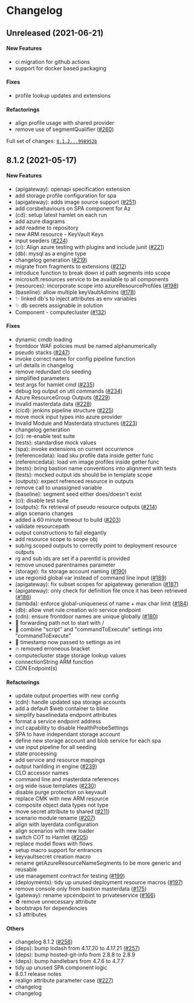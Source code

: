 # Changelog

## Unreleased (2021-06-21)

#### New Features

* ci migration for github actions
* support for docker based packaging
#### Fixes

* profile lookup updates and extensions
#### Refactorings

* align profile usage with shared provider
* remove use of segmentQualifier ([#260](https://github.com/hamlet-io/engine-plugin-azure/issues/260))

Full set of changes: [`8.1.2...998952b`](https://github.com/hamlet-io/engine-plugin-azure/compare/8.1.2...998952b)

## 8.1.2 (2021-05-17)

#### New Features

* (apigateway): openapi specification extension
* add storage profile configuration for spa
* (apigateway): adds image source support ([#251](https://github.com/hamlet-io/engine-plugin-azure/issues/251))
* add corsbehaviours on SPA component for Az
* (cd): setup latest hamlet on each run
* add azure diagrams
* add readme to repository
* new ARM resource - KeyVault Keys
* input seeders ([#224](https://github.com/hamlet-io/engine-plugin-azure/issues/224))
* (ci): Align azure testing with plugins and include junit ([#221](https://github.com/hamlet-io/engine-plugin-azure/issues/221))
* (db): mysql as a engine type
* changelog generation ([#219](https://github.com/hamlet-io/engine-plugin-azure/issues/219))
* migrate from fragments to extensions ([#212](https://github.com/hamlet-io/engine-plugin-azure/issues/212))
* introduce function to break down id path segments into scope
* microsoft.resources service to be available to all components
* (resources): incorporate scope into azureResourceProfiles ([#198](https://github.com/hamlet-io/engine-plugin-azure/issues/198))
* (baseline): allow multiple keyVaultAdmins ([#178](https://github.com/hamlet-io/engine-plugin-azure/issues/178))
* :sparkles: linked db's to inject attributes as env variables
* :sparkles: db secrets assignable in solution
* Component - computecluster ([#132](https://github.com/hamlet-io/engine-plugin-azure/issues/132))
#### Fixes

* dynamic cmdb loading
* frontdoor WAF policies must be named alphanumerically
* pseudo stacks ([#247](https://github.com/hamlet-io/engine-plugin-azure/issues/247))
* invoke correct name for config pipeline function
* url details in changelog
* remove redundant clo seeding
* simplified parameters
* test args for hamlet cmd ([#235](https://github.com/hamlet-io/engine-plugin-azure/issues/235))
* debug log output on util commands ([#234](https://github.com/hamlet-io/engine-plugin-azure/issues/234))
* Azure ResourceGroup Outputs ([#229](https://github.com/hamlet-io/engine-plugin-azure/issues/229))
* invalid masterdata data ([#228](https://github.com/hamlet-io/engine-plugin-azure/issues/228))
* (cicd): jenkins pipeline structure ([#225](https://github.com/hamlet-io/engine-plugin-azure/issues/225))
* move mock input types into azure provider
* Invalid Module and Masterdata structures ([#223](https://github.com/hamlet-io/engine-plugin-azure/issues/223))
* changelog generation
* (ci): re-enable test suite
* (tests): standardise mock values
* (spa): invoke extensions on current occurrence
* (referencedata): load sku profile data inside getter func
* (referencedata): load vm image profiles inside getter func
* (tests): bring bastion name conventions into alignment with tests
* (tests): mocked output ids should be in template scope
* (outputs): expect refrenced resource in outputs
* remove call to unassigned variable
* (baseline): segment seed either does/doesn't exist
* (ci): disable test suite
* (outputs): fix retrieval of pseudo resource outputs ([#214](https://github.com/hamlet-io/engine-plugin-azure/issues/214))
* align scenario changes
* added a 60 minute timeout to build ([#203](https://github.com/hamlet-io/engine-plugin-azure/issues/203))
* validate resourcepath
* output constructions to fail elegantly
* add resource scope to scope obj
* sub/rg scoped outputs to correctly point to deployment resource outputs
* rg and sub ids are set if a parentId is provided
* remove unused parentnames parameter
* (storage): fix storage account naming ([#190](https://github.com/hamlet-io/engine-plugin-azure/issues/190))
* use regionid global var instead of command line input ([#189](https://github.com/hamlet-io/engine-plugin-azure/issues/189))
* (apigateway): fix subset scopes for apigateway generation ([#187](https://github.com/hamlet-io/engine-plugin-azure/issues/187))
* (apigateway): only check for definition file once it has been retrieved ([#186](https://github.com/hamlet-io/engine-plugin-azure/issues/186))
* (lambda): enforce global-uniqueness of name + max char limit ([#184](https://github.com/hamlet-io/engine-plugin-azure/issues/184))
* (db): allow vnet rule creation w/o service endpoint
* (cdn): ensure frontdoor names are unique globally ([#180](https://github.com/hamlet-io/engine-plugin-azure/issues/180))
* :bug: forwarding path not to start with /
* :bug: combine "script" and "commandToExecute" settings into "commandToExecute"
* :bug: timestamp now passed to settings as int
* :fire: removed erroneous bracket
* computecluster stage storage lookup values
* connectionString ARM function
* CDN Endpoint(s)
#### Refactorings

* update output properties with new config
* (cdn): handle updated spa storage accounts
* add a default $web container to bline
* simplify baselinedata endpoint attributes
* format a service endpoint address
* incl capability to disable HealthProbeSettings
* SPA to have independant storage account
* define new storage account and blob service for each spa
* use input pipeline for all seeding
* state processing
* add service and resource mappings
* output hanlding in engine ([#239](https://github.com/hamlet-io/engine-plugin-azure/issues/239))
* CLO accessor names
* command line and masterdata references
* org wide issue templates ([#230](https://github.com/hamlet-io/engine-plugin-azure/issues/230))
* disable purge protection on keyvault
* replace CMK with new ARM resource
* composite object data types not type
* move secret attribute to shared ([#211](https://github.com/hamlet-io/engine-plugin-azure/issues/211))
* scenario module rename ([#207](https://github.com/hamlet-io/engine-plugin-azure/issues/207))
* align with layerdata configuration
* align scenarios with new loader
* switch COT to Hamlet ([#205](https://github.com/hamlet-io/engine-plugin-azure/issues/205))
* replace model flows with flows
* setup macro support for entrances
* keyvaultsecret creation macro
* rename getAzureResourceNameSegments to be more generic and reusable
* use management contract for testing ([#199](https://github.com/hamlet-io/engine-plugin-azure/issues/199))
* (deployments): tidy up unused deployment resource macros ([#197](https://github.com/hamlet-io/engine-plugin-azure/issues/197))
* remove console only from bastion masterdata ([#175](https://github.com/hamlet-io/engine-plugin-azure/issues/175))
* (gateway): rename vpcendpoint to privateservice ([#166](https://github.com/hamlet-io/engine-plugin-azure/issues/166))
* :recycle: remove unnecessary attribute
* bootstraps for dependencies
* s3 attributes
#### Others

* changelog 8.1.2 ([#258](https://github.com/hamlet-io/engine-plugin-azure/issues/258))
* (deps): bump lodash from 4.17.20 to 4.17.21 ([#257](https://github.com/hamlet-io/engine-plugin-azure/issues/257))
* (deps): bump hosted-git-info from 2.8.8 to 2.8.9
* (deps): bump handlebars from 4.7.6 to 4.7.7
* tidy up unused SPA component logic
* 8.0.1 release notes
* realign attribute parameter case ([#227](https://github.com/hamlet-io/engine-plugin-azure/issues/227))
* changelog
* changelog
